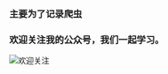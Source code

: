
### 主要为了记录爬虫

### 欢迎关注我的公众号，我们一起学习。
![欢迎关注](https://img-blog.csdnimg.cn/20190304221337725.jpg)







